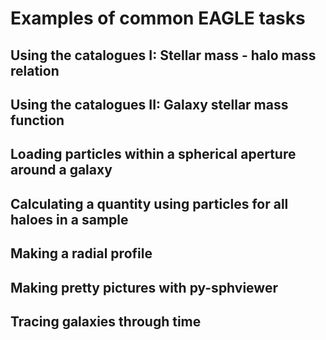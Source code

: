 # Examples of common EAGLE tasks

## Using the catalogues I: Stellar mass - halo mass relation

## Using the catalogues II: Galaxy stellar mass function

## Loading particles within a spherical aperture around a galaxy

## Calculating a quantity using particles for all haloes in a sample

## Making a radial profile

## Making pretty pictures with py-sphviewer

## Tracing galaxies through time
